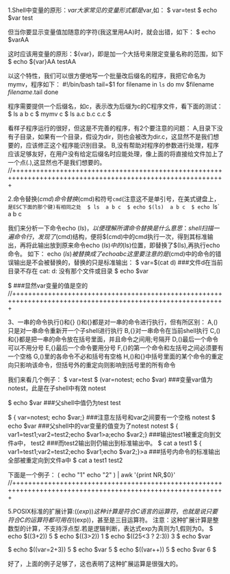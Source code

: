 1.Shell中变量的原形：${var}
大家常见的变量形式都是$var,如：
$ var=test 
$ echo $var 
test

但当你要显示变量值加随意的字符(我这里用AA)时，就会出错，如下：
$ echo $varAA

这时应该用变量的原形：${var}，即是加一个大括号来限定变量名称的范围，如下 
$ echo ${var}AA 
testAA 

以这个特性，我们可以很方便地写一个批量改后缀名的程序，我把它命名为mymv，程序如下： 
#!/bin/bash
tail=$1 
for filename in `ls` 
do 
	mv $filename ${filename}.$tail 
done

程序需要提供一个后缀名，如c，表示改为后缀为c的C程序文件，看下面的测试： 
$ ls 
a b c 
$ mymv c 
$ ls 
a.c b.c c.c 
$

看样子程序运行的很好，但这是不完善的程序，有2个要注意的问题：
A,目录下没有子目录，如果有一个目录，假设为dir，则也会被改为dir.c，这显然不是我们想要的，应该修正这个程序能识别目录。
B,没有帮助对程序的参数进行处理，程序应该足够友好，在用户没有给定后缀名时应能处理，像上面的将直接给文件加上了一个点(.),这显然也不是我们想要的。
//++++++++++++++++++++++++++++++++++++++++++++++++++++++++++++++++++++++++++++++++++++++++++++++++++++++++++++


2.命令替换$(cmd)
命令替换$(cmd)和符号`cmd`(注意这不是单引号，在美式键盘上，`是ESC下面的那个键)有相同之处 
$ ls 
a b c 
$ echo $(ls) 
a b c 
$ echo `ls` 
a b c

我们来分析一下命令echo $(ls)，以便理解所谓命令替换是什么意思：
shell扫描一遍命令行，发现了$(cmd)结构，便将$(cmd)中的cmd执行一次，得到其标准输出，再将此输出放到原来命令echo $(ls)中的$(ls)位置，即替换了$(ls),再执行echo命令。
如下：
echo $(ls)被替换成了echo a b c
这里要注意的是$(cmd)中的命令的错误输出是不会被替换的，替换的只是标准输出： 
$ var=$(cat d) ###文件d在当前目录不存在 
cat: d: 没有那个文件或目录 
$ echo $var

$ ###显然var变量的值是空的
//++++++++++++++++++++++++++++++++++++++++++++++++++++++++++++++++++++++++++++++++++++++++++++++++++++++++++++


3、一串的命令执行()和{}
()和{}都是对一串的命令进行执行，但有所区别：
A,()只是对一串命令重新开一个子shell进行执行
B,{}对一串命令在当前shell执行
C,()和{}都是把一串的命令放在括号里面，并且命令之间用;号隔开
D,()最后一个命令可以不用分号
E,{}最后一个命令要用分号
F,{}的第一个命令和左括号之间必须要有一个空格
G,()里的各命令不必和括号有空格
H,()和{}中括号里面的某个命令的重定向只影响该命令，但括号外的重定向则影响到括号里的所有命令

我们来看几个例子： 
$ var=test 
$ (var=notest; echo $var) ###变量var值为notest，此是在子shell中有效 
notest 

$ echo $var ###父shell中值仍为test 
test 

$ { var=notest; echo $var;} ###注意左括号和var之间要有一个空格 
notest 
$ echo $var ###父shell中的var变量的值变为了notest 
notest 
$ { var1=test1;var2=test2;echo $var1>a;echo $var2;} ###输出test1被重定向到文件a中， 
test2 ###而test2输出则仍输出到标准输出中。 
$ cat a 
test1 
$ { var1=test1;var2=test2;echo $var1;echo $var2;}>a ###括号内命令的标准输出全部被重定向到文件a中 
$ cat a 
test1 
test2

下面是一个例子：
(
    echo "1"
    echo "2"
) | awk '{print NR,$0}'
//++++++++++++++++++++++++++++++++++++++++++++++++++++++++++++++++++++++++++++++++++++++++++++++++++++++++++++


5.POSIX标准的扩展计算:$((exp))
这种计算是符合C语言的运算符，也就是说只要符合C的运算符都可用在$((exp))，甚至是三目运算符。
注意：这种扩展计算是整数型的计算，不支持浮点型.若是逻辑判断，表达式exp为真则为1,假则为0。 
$ echo $((3+2)) 
5 
$ echo $((3>2)) 
1
$ echo $((25<3 ? 2:3)) 
3 
$ echo $var

$ echo $((var=2+3)) 
5 
$ echo $var 
5 
$ echo $((var++)) 
5 
$ echo $var 
6 
$

好了，上面的例子足够了，这也表明了这种扩展运算是很强大的。